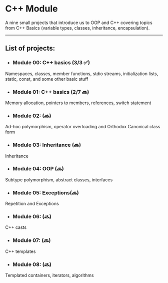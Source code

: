 # C++ Module

A nine small projects that introduce us to OOP and C++ covering topics from С++ Basics (variable types, classes, inheritance, encapsulation).

---
## List of projects:
* ### Module 00: C++ basics (3/3 ✅)
Namespaces, classes, member functions, stdio streams, initialization lists, static, const, and some other basic stuff
* ### Module 01: C++ basics (2/7 🔜)
Memory allocation, pointers to members, references, switch statement
* ### Module 02:  (🔜)
Ad-hoc polymorphism, operator overloading and Orthodox Canonical class form
* ### Module 03: Inheritance (🔜)
Inheritance
* ### Module 04: OOP (🔜)
Subtype polymorphism, abstract classes, interfaces
* ### Module 05: Exceptions(🔜)
Repetition and Exceptions
* ### Module 06:  (🔜)
C++ casts
* ### Module 07:  (🔜)
C++ templates
* ### Module 08: (🔜)
Templated containers, iterators, algorithms
